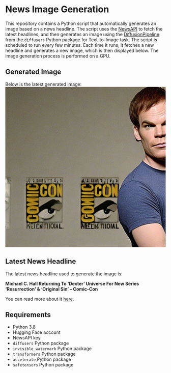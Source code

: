 # News Image Generation
This repository contains a Python script that automatically generates an image based on a news headline. The script uses the [NewsAPI](https://newsapi.org/) to fetch the latest headlines, and then generates an image using the [DiffusionPipeline](https://github.com/huggingface/diffusers) from the `diffusers` Python package for Text-to-Image task.
The script is scheduled to run every few minutes. Each time it runs, it fetches a new headline and generates a new image, which is then displayed below. The image generation process is performed on a GPU.

## Generated Image
Below is the latest generated image:
![Generated Image](image.png)

## Latest News Headline
The latest news headline used to generate the image is:

**Michael C. Hall Returning To ‘Dexter’ Universe For New Series ‘Resurrection’ & ‘Original Sin’ – Comic-Con**

You can read more about it [here](https://news.google.com/rss/articles/CBMiaWh0dHBzOi8vZGVhZGxpbmUuY29tLzIwMjQvMDcvbWljaGFlbC1jLWhhbGwtcmV0dXJuaW5nLWRleHRlci1yZXN1cnJlY3Rpb24tb3JpZ2luYWwtc2luLXNlcmllcy0xMjM2MDI0MjQwL9IBAA?oc=5).

## Requirements
- Python 3.8
- Hugging Face account
- NewsAPI key
- `diffusers` Python package
- `invisible_watermark` Python package
- `transformers` Python package
- `accelerate` Python package
- `safetensors` Python package
